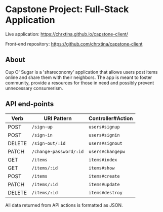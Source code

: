 # Capstone Project: Full-Stack Application

Live application: https://chrxtina.github.io/capstone-client/

Front-end repository: https://github.com/chrxtina/capstone-client

## About

Cup O' Sugar is a 'shareconomy' application that allows users post items online and share them with their neighbors. The app is meant to foster community, provide a resources for those in need and possibly prevent unnecessary consumerism.

## API end-points

| Verb   | URI Pattern            | Controller#Action  |
| ----   | -----------            | -----------------  |
| POST   | `/sign-up`             | `users#signup`     |
| POST   | `/sign-in`             | `users#signin`     |
| DELETE | `/sign-out/:id`        | `users#signout`    |
| PATCH  | `/change-password/:id` | `users#changepw`   |
| GET    | `/items`		            | `items#index`      |
| GET    | `/items/:id`           | `items#show`       |
| POST   | `/items`               | `items#create`     |
| PATCH  | `/items/:id`           | `items#update`     |
| DELETE | `/items/:id`           | `items#destroy`    |

All data returned from API actions is formatted as JSON.
